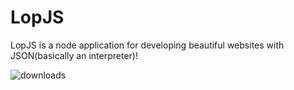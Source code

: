 # LopJS
LopJS is a node application for developing beautiful websites with JSON(basically an interpreter)!

![downloads](https://img.shields.io/npm/dt/lopjs)